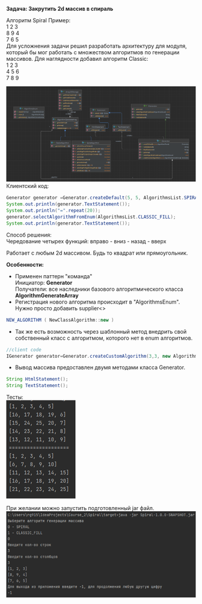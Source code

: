 **Задача: Закрутить 2d массив в спираль**  

Алгоритм Spiral
Пример:  
1 2 3  
8 9 4  
7 6 5  
Для усложнения задачи решил разработать архитектуру для модуля, который бы мог работать с множеством алгоритмов по 
генерации массивов. Для наглядности добавил алгоритм Classic:  
1 2 3  
4 5 6  
7 8 9  


![img.png](images/img.png)
Клиентский код:

```java
Generator generator =Generator.createDefault(5, 5, AlgorithmsList.SPIRAL);
System.out.println(generator.TextStatement());
System.out.println("=".repeat(20));
generator.selectAlgorithmFromEnum(AlgorithmsList.CLASSIC_FILL);
System.out.println(generator.TextStatement());
```

Способ решения:  
Чередование четырех функций: вправо - вниз - назад - вверх

Работает с любым 2d массивом. Будь то квадрат или прямоугольник.

**Особенности:**
- Применен паттерн "команда"  
Инициатор: **Generator**  
Получатели: все наследники базового алгоритмического класса **AlgorithmGenerateArray**
- Регистрация нового алгоритма происходит в "АlgorithmsEnum". Нужно просто добавить supplier<>
```java
NEW_ALGORITHM ( NewClassAlgorithm::new )
```
- Так же есть возможность через шаблонный метод внедрить свой собственный класс с алгоритмом, 
которого нет в enum алгоритмов. 
```java
//client code
IGenerator generator=Generator.createCustomAlgorithm(3,3, new AlgorithmClass);
```
- Вывод массива предоставлен двумя методами класса Generator.
```java
String HtmlStatement();
String TextStatement();
```


Тесты:  
![img_2.png](images/img_2.png)

При желании можно запустить подготовленный jar файл.
![img_3.png](images/img_3.png)
